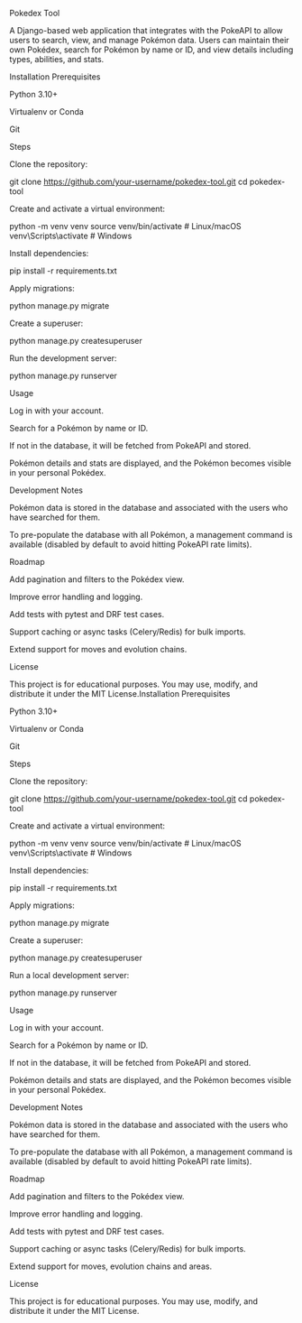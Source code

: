 Pokedex Tool

A Django-based web application that integrates with the PokeAPI to allow users to search, view, and manage Pokémon data.
Users can maintain their own Pokédex, search for Pokémon by name or ID, and view details including types, abilities, and stats.


Installation
Prerequisites

Python 3.10+

Virtualenv or Conda

Git

Steps

Clone the repository:

git clone https://github.com/your-username/pokedex-tool.git
cd pokedex-tool


Create and activate a virtual environment:

python -m venv venv
source venv/bin/activate   # Linux/macOS
venv\Scripts\activate      # Windows


Install dependencies:

pip install -r requirements.txt


Apply migrations:

python manage.py migrate


Create a superuser:

python manage.py createsuperuser


Run the development server:

python manage.py runserver

Usage

Log in with your account.

Search for a Pokémon by name or ID.

If not in the database, it will be fetched from PokeAPI and stored.

Pokémon details and stats are displayed, and the Pokémon becomes visible in your personal Pokédex.

Development Notes

Pokémon data is stored in the database and associated with the users who have searched for them.

To pre-populate the database with all Pokémon, a management command is available (disabled by default to avoid hitting PokeAPI rate limits).

Roadmap

Add pagination and filters to the Pokédex view.

Improve error handling and logging.

Add tests with pytest and DRF test cases.

Support caching or async tasks (Celery/Redis) for bulk imports.

Extend support for moves and evolution chains.

License

This project is for educational purposes. You may use, modify, and distribute it under the MIT License.Installation
Prerequisites

Python 3.10+

Virtualenv or Conda

Git

Steps

Clone the repository:

git clone https://github.com/your-username/pokedex-tool.git
cd pokedex-tool


Create and activate a virtual environment:

python -m venv venv
source venv/bin/activate   # Linux/macOS
venv\Scripts\activate      # Windows


Install dependencies:

pip install -r requirements.txt


Apply migrations:

python manage.py migrate


Create a superuser:

python manage.py createsuperuser


Run a local development server:

python manage.py runserver

Usage

Log in with your account.

Search for a Pokémon by name or ID.

If not in the database, it will be fetched from PokeAPI and stored.

Pokémon details and stats are displayed, and the Pokémon becomes visible in your personal Pokédex.

Development Notes

Pokémon data is stored in the database and associated with the users who have searched for them.

To pre-populate the database with all Pokémon, a management command is available (disabled by default to avoid hitting PokeAPI rate limits).

Roadmap

Add pagination and filters to the Pokédex view.

Improve error handling and logging.

Add tests with pytest and DRF test cases.

Support caching or async tasks (Celery/Redis) for bulk imports.

Extend support for moves, evolution chains and areas.


License

This project is for educational purposes. You may use, modify, and distribute it under the MIT License.